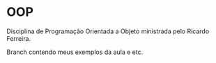 # OOP
Disciplina de Programação Orientada a Objeto ministrada pelo Ricardo Ferreira.

Branch contendo meus exemplos da aula e etc.
